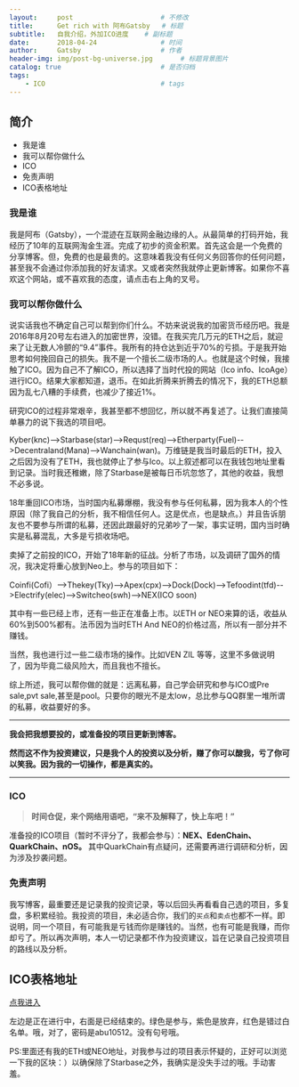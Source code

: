 ```yaml
---
layout:     post                      # 不修改
title:      Get rich with 阿布Gatsby   # 标题
subtitle:   自我介绍，外加ICO进度    # 副标题
date:       2018-04-24                # 时间
author:     Gatsby                    # 作者
header-img: img/post-bg-universe.jpg       # 标题背景图片
catalog: true                         # 是否归档
tags:
    - ICO                             # tags
---
```




## 简介
- 我是谁
- 我可以帮你做什么
- ICO
- 免责声明
- ICO表格地址

### 我是谁

我是阿布（Gatsby），一个混迹在互联网金融边缘的人。从最简单的打码开始，我经历了10年的互联网淘金生涯。完成了初步的资金积累。首先这会是一个免费的分享博客。但，免费的也是最贵的。这意味着我没有任何义务回答你的任何问题，甚至我不会通过你添加我的好友请求。又或者突然我就停止更新博客。如果你不喜欢这个网站，或不喜欢我的态度，请点击右上角的叉号。

### 我可以帮你做什么

说实话我也不确定自己可以帮到你们什么。不妨来说说我的加密货币经历吧。我是2016年8月20号左右进入的加密世界，没错。在我买完几万元的ETH之后，就迎来了让无数人冷颤的“9.4”事件。我所有的持仓达到近乎70%的亏损。于是我开始思考如何挽回自己的损失。我不是一个擅长二级市场的人。也就是这个时候，我接触了ICO。因为自己不了解ICO，所以选择了当时代投的网站（Ico info、IcoAge）进行ICO。结果大家都知道，退币。在如此折腾来折腾去的情况下，我的ETH总额因为乱七八糟的手续费，也减少了接近1%。

研究ICO的过程非常艰辛，我甚至都不想回忆，所以就不再复述了。让我们直接简单暴力的说下我选的项目吧。

Kyber(knc)-->Starbase(star)-->Requst(req)-->Etherparty(Fuel)-->Decentraland(Mana)-->Wanchain(wan)。万维链是我当时最后的ETH，投入之后因为没有了ETH，我也就停止了参与Ico。以上叙述都可以在我钱包地址里看到记录。当时我还稚嫩，除了Starbase是被每日币坑忽悠了，其他的收益，我想不必多说。

18年重回ICO市场，当时国内私募爆棚，我没有参与任何私募，因为我本人的个性原因（除了我自己的分析，我不相信任何人。这是优点，也是缺点。）并且告诉朋友也不要参与所谓的私募，还因此跟最好的兄弟吵了一架，事实证明，国内当时确实是私募混乱，大多是亏损收场吧。


卖掉了之前投的ICO，开始了18年新的征战。分析了市场，以及调研了国外的情况，我决定将重心放到Neo上。参与的项目如下：

Coinfi(Cofi）-->Thekey(Tky)-->Apex(cpx)-->Dock(Dock)-->Tefoodint(tfd)-->Electrify(elec)-->Switcheo(swh)-->NEX(ICO soon)

其中有一些已经上市，还有一些正在准备上市。以ETH or NEO来算的话，收益从60%到500%都有。法币因为当时ETH And NEO的价格过高，所以有一部分并不赚钱。

当然，我也进行过一些二级市场的操作。比如VEN ZIL 等等，这里不多做说明了，因为毕竟二级风险大，而且我也不擅长。

综上所述，我可以帮你做的就是：远离私募，自己学会研究和参与ICO或Pre sale,pvt sale,甚至是pool。只要你的眼光不是太low，总比参与QQ群里一堆所谓的私募，收益要好的多。

---
**我会把我想要投的，或准备投的项目更新到博客。**

**然而这不作为投资建议，只是我个人的投资以及分析，赚了你可以酸我，亏了你可以笑我。因为我的一切操作，都是真实的。**

---

### ICO

> **时间仓促，来个网络用语吧，“来不及解释了，快上车吧！”**

准备投的ICO项目（暂时不评分了，我都会参与）：**NEX、EdenChain、QuarkChain、nOS。** 其中QuarkChain有点疑问，还需要再进行调研和分析，因为涉及抄袭问题。

### 免责声明

我写博客，最重要还是记录我的投资记录，等以后回头再看看自己选的项目，多复盘，多积累经验。我投资的项目，未必适合你，我们的`买点`和`卖点`也都不一样。即说明，同一个项目，有可能我是亏钱而你是赚钱的。当然，也有可能是我赚，而你却亏了。所以再次声明，本人一切记录都不作为投资建议，旨在记录自己投资项目的路线以及分析。

## ICO表格地址
[点我进入](https://docs.zoho.com.cn/file/eytop3d44d9b5d87d491e98705a6f950689dd)

左边是正在进行中，右面是已经结束的。绿色是参与，紫色是放弃，红色是错过白名单。哦，对了，密码是abu10512。没有句号哦。

PS:里面还有我的ETH或NEO地址，对我参与过的项目表示怀疑的，正好可以浏览一下我的区块：）以确保除了Starbase之外，我确实是没失手过的哦。手动害羞。

